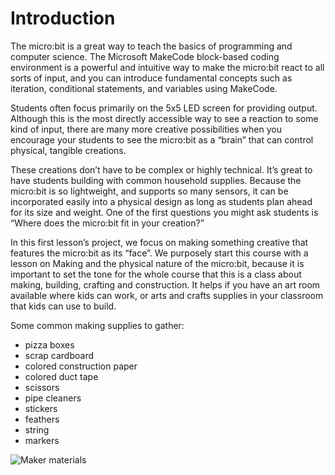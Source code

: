 # Introduction

The micro:bit is a great way to teach the basics of programming and computer science. The Microsoft MakeCode block-based coding environment is a powerful and intuitive way to make the micro:bit react to all sorts of input, and you can introduce fundamental concepts such as iteration, conditional statements, and variables using MakeCode.

Students often focus primarily on the 5x5 LED screen for providing output. Although this is the most directly accessible way to see a reaction to some kind of input, there are many more creative possibilities when you encourage your students to see the micro:bit as a “brain” that can control physical, tangible creations.

These creations don’t have to be complex or highly technical. It’s great to have students building with common household supplies. Because the micro:bit is so lightweight, and supports so many sensors, it can be incorporated easily into a physical design as long as students plan ahead for its size and weight. One of the first questions you might ask students is “Where does the micro:bit fit in your creation?”

In this first lesson’s project, we focus on making something creative that features the micro:bit as its “face”. We purposely start this course with a lesson on Making and the physical nature of the micro:bit, because it is important to set the tone for the whole course that this is a class about making, building, crafting and construction.  It helps if you have an art room available where kids can work, or arts and crafts supplies in your classroom that kids can use to build.

Some common making supplies to gather:

* pizza boxes
* scrap cardboard
* colored construction paper
* colored duct tape
* scissors
* pipe cleaners
* stickers
* feathers
* string
* markers

![Maker materials](/static/courses/csintro/making/maker-materials.png)
